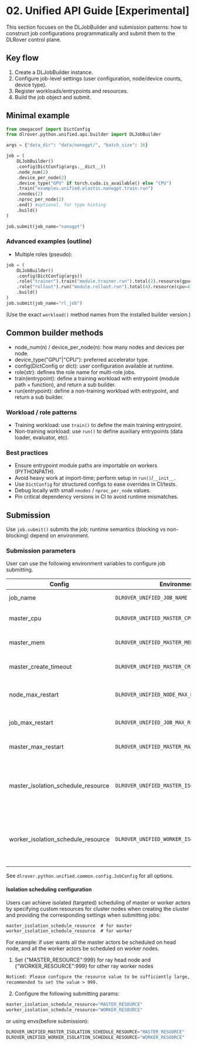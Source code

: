 # 02. Unified API Guide [Experimental]

This section focuses on the DLJobBuilder and submission patterns: how to
construct job configurations programmatically and submit them to the
DLRover control plane.

## Key flow

1. Create a DLJobBuilder instance.
2. Configure job-level settings (user configuration, node/device counts, device type).
3. Register workloads/entrypoints and resources.
4. Build the job object and submit.

## Minimal example

```python
from omegaconf import DictConfig
from dlrover.python.unified.api.builder import DLJobBuilder

args = {"data_dir": "data/nanogpt/", "batch_size": 16}

job = (
    DLJobBuilder()
    .config(DictConfig(args.__dict__))
    .node_num(2)
    .device_per_node(2)
    .device_type("GPU" if torch.cuda.is_available() else "CPU")
    .train("examples.unified.elastic.nanogpt.train.run")
    .nnodes(2)
    .nproc_per_node(2)
    .end() #optional, for type hinting
    .build()
)

job.submit(job_name="nanogpt")
```

### Advanced examples (outline)

- Multiple roles (pseudo):

```python
job = (
    DLJobBuilder()
    .config(DictConfig(args))
    .role("trainer").train("module.trainer.run").total(2).resource(gpu=1).end()
    .role("rollout").run("module.rollout.run").total(4).resource(cpu=4).end()
    .build()
)
job.submit(job_name="rl_job")
```

(Use the exact `workload()` method names from the installed builder
version.)

## Common builder methods

- node_num(n) / device_per_node(n): how many nodes and devices per node.
- device_type("GPU"|"CPU"): preferred accelerator type.
- config(DictConfig or dict): user configuration available at runtime.
- role(str): defines the role name for multi-role jobs.
- train(entrypoint): define a training workload with entrypoint (module path + function), and return a sub builder.
- run(entrypoint): define a non-training workload with entrypoint, and return a sub builder.

### Workload / role patterns

- Training workload: use `train()` to define the main training entrypoint.
- Non-training workload: use `run()` to define auxiliary entrypoints
  (data loader, evaluator, etc).

### Best practices

- Ensure entrypoint module paths are importable on workers (PYTHONPATH).
- Avoid heavy work at import-time; perform setup in `run()`/`__init__`.
- Use `DictConfig` for structured configs to ease overrides in CI/tests.
- Debug locally with small `nnodes` / `nproc_per_node` values.
- Pin critical dependency versions in CI to avoid runtime mismatches.

## Submission

Use `job.submit()` submits the job; runtime semantics (blocking vs non-blocking) depend on environment.

### Submission parameters

User can use the following environment variables to configure job submitting.

| Config                             | Environment Variable                                 | Default      | Note                                                                                      |
|------------------------------------|------------------------------------------------------| ------------ |-------------------------------------------------------------------------------------------|
| job_name                           | `DLROVER_UNIFIED_JOB_NAME`                           | dlrover-xxxx | Name of the job                                                                           |
| master_cpu                         | `DLROVER_UNIFIED_MASTER_CPU`                         | 2            | Number of CPU cores for the master node                                                   |
| master_mem                         | `DLROVER_UNIFIED_MASTER_MEM`                         | 4096 (in MB) | Amount of memory for the master node                                                      |
| master_create_timeout              | `DLROVER_UNIFIED_MASTER_CREATE_TIMEOUT`              | 600 (in s)   | Timeout for creating master node                                                          |
| node_max_restart                   | `DLROVER_UNIFIED_NODE_MAX_RESTART`                   | 10           | Maximum number of restarts for each node                                                  |
| job_max_restart                    | `DLROVER_UNIFIED_JOB_MAX_RESTART`                    | 10           | Maximum number of job restarts                                                            |
| master_max_restart                 | `DLROVER_UNIFIED_MASTER_MAX_RESTART`                 | 10           | Maximum number of master restarts                                                         |
| master_isolation_schedule_resource | `DLROVER_UNIFIED_MASTER_ISOLATION_SCHEDULE_RESOURCE` | ""           | The master actor's scheduling will use this resource(key:1) if the resource is configured |
| worker_isolation_schedule_resource | `DLROVER_UNIFIED_WORKER_ISOLATION_SCHEDULE_RESOURCE` | ""           | The worker actor's scheduling will use this resource(key:1) if the resource is configured |


See `dlrover.python.unified.common.config.JobConfig` for all options.

#### Isolation scheduling configuration

Users can achieve isolated (targeted) scheduling of master or worker actors by 
specifying custom resources for cluster nodes when creating the cluster and 
providing the corresponding settings when submitting jobs:
```txt
master_isolation_schedule_resource  # for master
worker_isolation_schedule_resource  # for worker
```


For example: if user wants all the master actors be scheduled on head node, 
and all the worker actors be scheduled on worker nodes.

1. Set {"MASTER_RESOURCE":999} for ray head node and {"WORKER_RESOURCE":999} 
   for other ray worker nodes
```txt
Noticed: Please configure the resource value to be sufficiently large, it is 
recommended to set the value > 999.
```
2. Configure the following submitting params:
```python
master_isolation_schedule_resource="MASTER_RESOURCE"
worker_isolation_schedule_resource="WORKER_RESOURCE"
```
or using envs(before submission):
```python
DLROVER_UNIFIED_MASTER_ISOLATION_SCHEDULE_RESOURCE="MASTER_RESOURCE"
DLROVER_UNIFIED_WORKER_ISOLATION_SCHEDULE_RESOURCE="WORKER_RESOURCE"
```

